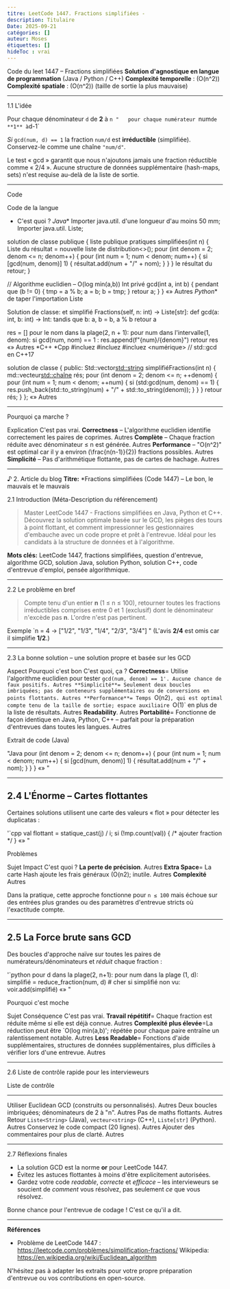 ```yaml
---
titre: LeetCode 1447. Fractions simplifiées -
description: Titulaire
Date: 2025-09-21
catégories: []
auteur: Moses
étiquettes: []
hideToc : vrai
---
```

Code du leet 1447 – Fractions simplifiées
**Solution d'agnostique en langue de programmation** (Java / Python / C++)
**Complexité temporelle** : \(O(n^2)\)
**Complexité spatiale** : \(O(n^2)\) (taille de sortie la plus mauvaise)

---

1.1 L'idée

Pour chaque dénominateur `d` de **2** à `n "
  pour chaque numérateur `num` de **1** à `d-1`

*Si* `gcd(num, d) == 1` la fraction `num/d` est **irréductible** (simplifiée).
Conservez-le comme une chaîne `"num/d"`.

Le test « gcd » garantit que nous n'ajoutons jamais une fraction réductible comme « 2/4 ».
Aucune structure de données supplémentaire (hash-maps, sets) n'est requise au-delà de la liste de sortie.

---

Code

Code de la langue
- C'est quoi ?
*Java**
Importer java.util. d'une longueur d'au moins 50 mm;
Importer java.util. Liste;

solution de classe publique {
liste publique<String> pratiques simplifiées(int n) {
Liste du résultat <String> = nouvelle liste de distribution<>();
pour (int denom = 2; denom <= n; denom++) {
pour (int num = 1; num < denom; num++) {
si [gcd(num, denom)] 1) {
résultat.add(num + "/" + nom);
}
}
}
le résultat du retour;
}

// Algorithme euclidien – O(log min(a,b))
Int privé gcd(int a, int b) {
pendant que (b != 0) {
tmp = a % b;
a = b;
b = tmp;
}
retour a;
}
}
«» Autres
*Python**
de taper l'importation Liste

Solution de classe:
et simplifié Fractions(self, n: int) -> Liste[str]:
def gcd(a: int, b: int) -> Int:
tandis que b:
a, b = b, a % b
retour a

res = []
pour le nom dans la plage(2, n + 1):
pour num dans l'intervalle(1, denom):
si gcd(num, nom) == 1 :
res.append(f"{num}/{denom}")
retour res
«» Autres
*C++ *Cpp
#incluez <vecteur>
#incluez <string>
#incluez <numérique> // std::gcd en C++17

solution de classe {
public:
Std::vector<std::string> simplifiéFractions(int n) {
md::vecteur<std::chaîne> rés;
pour (int denom = 2; denom <= n; ++denom) {
pour (int num = 1; num < denom; ++num) {
si (std:gcd(num, denom) == 1) {
res.push_back(std::to_string(num) + "/" + std::to_string(denom));
}
}
}
retour rés;
}
};
«» Autres

---

Pourquoi ça marche ?

Explication
C'est pas vrai.
**Correctness** – L'algorithme euclidien identifie correctement les paires de coprimes. Autres
**Complète** – Chaque fraction réduite avec dénominateur ≤ n est générée. Autres
**Performance** – "O(n^2)" est optimal car il y a environ \(\frac{n(n-1)}{2}\) fractions possibles. Autres
**Simplicité** – Pas d'arithmétique flottante, pas de cartes de hachage. Autres

---

♪ 2. Article du blog
**Titre:** *Fractions simplifiées (Code 1447) – Le bon, le mauvais et le mauvais

2.1 Introduction (Méta-Description du référencement)

> Master LeetCode 1447 - Fractions simplifiées en Java, Python et C++. Découvrez la solution optimale basée sur le GCD, les pièges des tours à point flottant, et comment impressionner les gestionnaires d'embauche avec un code propre et prêt à l'entrevue. Idéal pour les candidats à la structure de données et à l'algorithme.

**Mots clés:** LeetCode 1447, fractions simplifiées, question d'entrevue, algorithme GCD, solution Java, solution Python, solution C++, code d'entrevue d'emploi, pensée algorithmique.

---

2.2 Le problème en bref

> Compte tenu d'un entier **n** (1 ≤ n ≤ 100), retourner toutes les fractions irréductibles comprises entre 0 et 1 (exclusif) dont le dénominateur n'excède pas **n**. L'ordre n'est pas pertinent.

Exemple
`n = 4 → ["1/2", "1/3", "1/4", "2/3", "3/4"] "
(L'avis **2/4** est omis car il simplifie **1/2**.)

---

2.3 La bonne solution – une solution propre et basée sur les GCD

Aspect Pourquoi c'est bon
C'est quoi, ça ?
**Correctness**= Utilise l'algorithme euclidien pour tester `gcd(num, denom) == 1'. Aucune chance de faux positifs. Autres
**Simplicité**= Seulement deux boucles imbriquées; pas de conteneurs supplémentaires ou de conversions en points flottants. Autres
**Performance**= Temps `O(n2)`, qui est optimal compte tenu de la taille de sortie; espace auxiliaire `O(1)` en plus de la liste de résultats. Autres
**Readability**. Autres
**Portabilité**= Fonctionne de façon identique en Java, Python, C++ – parfait pour la préparation d'entrevues dans toutes les langues. Autres

Extrait de code (Java)

"Java
pour (int denom = 2; denom <= n; denom++) {
pour (int num = 1; num < denom; num++) {
si [gcd(num, denom)] 1) {
résultat.add(num + "/" + nom);
}
}
}
«» "

---

## 2.4 L'Énorme – Cartes flottantes

Certaines solutions utilisent une carte des valeurs « flot » pour détecter les duplicatas :

'`cpp
val flottant = statique_cast<float>(j) / i;
si (!mp.count(val)) { /* ajouter fraction */ }
«» "

Problèmes

Sujet Impact
C'est quoi ?
**La perte de précision**. Autres
**Extra Space**= La carte Hash ajoute les frais généraux \(O(n2)\; inutile. Autres
**Complexité** Autres

Dans la pratique, cette approche fonctionne pour `n ≤ 100` mais échoue sur des entrées plus grandes ou des paramètres d'entrevue stricts où l'exactitude compte.

---

## 2.5 La Force brute sans GCD

Des boucles d'approche naïve sur toutes les paires de numérateurs/dénominateurs et *réduit* chaque fraction :

'`python
pour d dans la plage(2, n+1):
pour num dans la plage (1, d):
simplifié = reduce_fraction(num, d) # cher
si simplifié non vu:
voir.add(simplifié)
«» "

Pourquoi c'est moche

Sujet Conséquence
C'est pas vrai.
**Travail répétitif**= Chaque fraction est réduite même si elle est déjà connue. Autres
**Complexité plus élevée**=La réduction peut être `O(log min(a,b)'; répétée pour chaque paire entraîne un ralentissement notable. Autres
**Less Readable**= Fonctions d'aide supplémentaires, structures de données supplémentaires, plus difficiles à vérifier lors d'une entrevue. Autres

---

2.6 Liste de contrôle rapide pour les intervieweurs

Liste de contrôle
-- -- -- -- -- --
Utiliser Euclidean GCD (construits ou personnalisés). Autres
Deux boucles imbriquées; dénominateurs de 2 à "n". Autres
Pas de maths flottants. Autres
Retour `Liste<String>` (Java), `vecteur<string>` (C++), `Liste[str]` (Python). Autres
Conservez le code compact (20 lignes). Autres
Ajouter des commentaires pour plus de clarté. Autres

---

2.7 Réflexions finales

- La solution GCD est la norme **or** pour LeetCode 1447.
- Évitez les astuces flottantes à moins d'être explicitement autorisées.
- Gardez votre code *readable*, *correcte* et *efficace* – les intervieweurs se soucient de *comment* vous résolvez, pas seulement *ce* que vous résolvez.

Bonne chance pour l'entrevue de codage ! C'est ce qu'il a dit.

---

**Références**
- Problème de LeetCode 1447 : <https://leetcode.com/problèmes/simplification-fractions/>
Wikipedia: <https://en.wikipedia.org/wiki/Euclidean_algorithm>

N'hésitez pas à adapter les extraits pour votre propre préparation d'entrevue ou vos contributions en open-source.